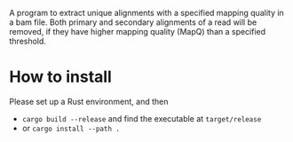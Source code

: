 A program to extract unique alignments with a specified mapping quality in a bam file.
Both primary and secondary alignments of a read will be removed,
if they have higher mapping quality (MapQ) than a specified threshold.

# How to install
Please set up a Rust environment, and then

- `cargo build --release` and find the executable at `target/release`
- or `cargo install --path .`
